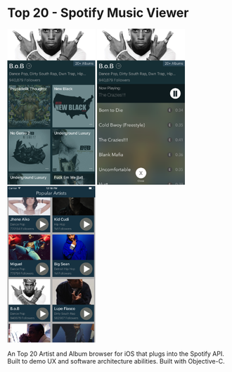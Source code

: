 # Top 20 - Spotify Music Viewer

<img src="Screenshots/artistView.png" width="200px">
<img src="Screenshots/albumView.png" width="200px">
<img src="Screenshots/allView.png" width="200px">

An Top 20 Artist and Album browser for iOS that plugs into the Spotify API. Built to demo UX and software architecture abilities. Built with Objective-C.
